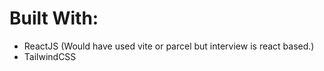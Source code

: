 # Built With:
- ReactJS (Would have used vite or parcel but interview is react based.)
- TailwindCSS
  

